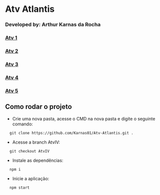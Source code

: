# Atv Atlantis
### Developed by: Arthur Karnas da Rocha

### [Atv 1](https://github.com/Karnas01/Atv-Atlantis/tree/AtvI)<br/>
### [Atv 2](https://github.com/Karnas01/Atv-Atlantis/tree/AtvII)<br/>
### [Atv 3](https://github.com/Karnas01/Atv-Atlantis/tree/AtvIII)<br/>
### [Atv 4](https://github.com/Karnas01/Atv-Atlantis/tree/AtvIV)<br/>
### [Atv 5](https://github.com/Karnas01/Atv-Atlantis/tree/AtvV)<br/>

##  Como rodar o projeto
- Crie uma nova pasta, acesse o CMD na nova pasta e digite o seguinte comando:
  
```
  git clone https://github.com/Karnas01/Atv-Atlantis.git .
```
- Acesse a branch AtvIV:

```
  git checkout AtvIV
```
- Instale as dependências:
  
```
  npm i
```
- Inicie a aplicação:
```
  npm start
```
